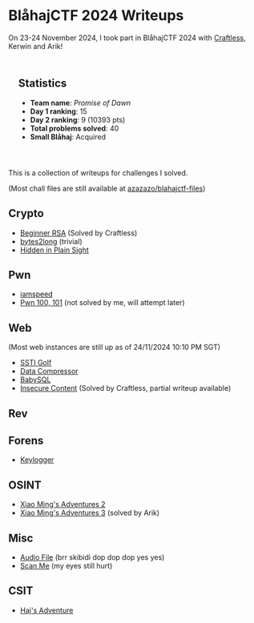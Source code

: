 # BlåhajCTF 2024 Writeups

On 23-24 November 2024, I took part in BlåhajCTF 2024 with [Craftless](https://github.com/Craftless), Kerwin and Arik!

<div style="padding: 10px 20px;">
<h2>Statistics</h2>

- **Team name**: *Promise of Dawn*
- **Day 1 ranking**: 15
- **Day 2 ranking**: 9 (10393 pts)
- **Total problems solved**: 40
- **Small Blåhaj**: Acquired
</div>
<br>

This is a collection of writeups for challenges I solved.

(Most chall files are still available at [azazazo/blahajctf-files](https://github.com/azazazo/blahajctf-files))


## Crypto

- [Beginner RSA](crypto/beginner_rsa.md) (Solved by Craftless)
- [bytes2long](crypto/bytes2long.md) (trivial)
- [Hidden in Plain Sight](crypto/hidden.md)

## Pwn

- [iamspeed](pwn/iamspeed.md)
- [Pwn 100, 101](pwn/pwn_10x.md) (not solved by me, will attempt later)

## Web

(Most web instances are still up as of 24/11/2024 10:10 PM SGT)

- [SSTI Golf](web/ssti_golf.md)
- [Data Compressor](web/data_compressor.md)
- [BabySQL](web/babysql.md)
- [Insecure Content](web/insecure_content.md) (Solved by Craftless, partial writeup available)

## Rev

## Forens

- [Keylogger](forens/keylogger.md)

## OSINT

- [Xiao Ming's Adventures 2](osint/xiaoming2.md)
- [Xiao Ming's Adventures 3](osint/xiaoming3.md) (solved by Arik)

## Misc

- [Audio File](misc/audiofile.md) (brr skibidi dop dop dop yes yes)
- [Scan Me](misc/scanme.md) (my eyes still hurt)

## CSIT

- [Haj's Adventure](csit/adventure.md)